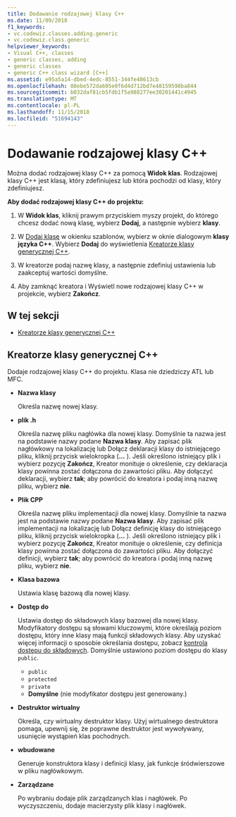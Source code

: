 ```yaml
---
title: Dodawanie rodzajowej klasy C++
ms.date: 11/09/2018
f1_keywords:
- vc.codewiz.classes.adding.generic
- vc.codewiz.class.generic
helpviewer_keywords:
- Visual C++, classes
- generic classes, adding
- generic classes
- generic C++ class wizard [C++]
ms.assetid: e95a5a14-dbed-4edc-8551-344fe48613cb
ms.openlocfilehash: 08ebe572da605e0f6d4d712bd7e48159598ba844
ms.sourcegitcommit: b032daf81cb5fdb1f5a988277ee30201441c4945
ms.translationtype: MT
ms.contentlocale: pl-PL
ms.lasthandoff: 11/15/2018
ms.locfileid: "51694143"
---
```

# <a name="add-a-generic-c-class"></a>Dodawanie rodzajowej klasy C++

Można dodać rodzajowej klasy C++ za pomocą **Widok klas**. Rodzajowej klasy C++ jest klasą, który zdefiniujesz lub która pochodzi od klasy, który zdefiniujesz.

**Aby dodać rodzajowej klasy C++ do projektu:**

1. W **Widok klas**, kliknij prawym przyciskiem myszy projekt, do którego chcesz dodać nową klasę, wybierz **Dodaj**, a następnie wybierz **klasy**.

1. W [Dodaj klasę](../ide/add-class-dialog-box.md) w okienku szablonów, wybierz w oknie dialogowym **klasy języka C++**. Wybierz **Dodaj** do wyświetlenia [Kreatorze klasy generycznej C++](#generic-c-class-wizard).

1. W kreatorze podaj nazwę klasy, a następnie zdefiniuj ustawienia lub zaakceptuj wartości domyślne.

1. Aby zamknąć kreatora i Wyświetl nowe rodzajowej klasy C++ w projekcie, wybierz **Zakończ**.

## <a name="in-this-section"></a>W tej sekcji

- [Kreatorze klasy generycznej C++](#generic-c-class-wizard)

## <a name="generic-c-class-wizard"></a>Kreatorze klasy generycznej C++

Dodaje rodzajowej klasy C++ do projektu. Klasa nie dziedziczy ATL lub MFC.

- **Nazwa klasy**

  Określa nazwę nowej klasy.

- **plik .h**

  Określa nazwę pliku nagłówka dla nowej klasy. Domyślnie ta nazwa jest na podstawie nazwy podane **Nazwa klasy**. Aby zapisać plik nagłówkowy na lokalizację lub Dołącz deklaracji klasy do istniejącego pliku, kliknij przycisk wielokropka (**...** ). Jeśli określono istniejący plik i wybierz pozycję **Zakończ**, Kreator monituje o określenie, czy deklaracja klasy powinna zostać dołączona do zawartości pliku. Aby dołączyć deklaracji, wybierz **tak**; aby powrócić do kreatora i podaj inną nazwę pliku, wybierz **nie**.

- **Plik CPP**

  Określa nazwę pliku implementacji dla nowej klasy. Domyślnie ta nazwa jest na podstawie nazwy podane **Nazwa klasy**. Aby zapisać plik implementacji na lokalizację lub Dołącz definicję klasy do istniejącego pliku, kliknij przycisk wielokropka (**...** ). Jeśli określono istniejący plik i wybierz pozycję **Zakończ**, Kreator monituje o określenie, czy definicja klasy powinna zostać dołączona do zawartości pliku. Aby dołączyć definicji, wybierz **tak**; aby powrócić do kreatora i podaj inną nazwę pliku, wybierz **nie**.

- **Klasa bazowa**

  Ustawia klasę bazową dla nowej klasy.

- **Dostęp do**

  Ustawia dostęp do składowych klasy bazowej dla nowej klasy. Modyfikatory dostępu są słowami kluczowymi, które określają poziom dostępu, który inne klasy mają funkcji składowych klasy. Aby uzyskać więcej informacji o sposobie określania dostępu, zobacz [kontrola dostępu do składowych](../cpp/member-access-control-cpp.md). Domyślnie ustawiono poziom dostępu do klasy `public`.

  - `public`
  - `protected`
  - `private`
  - **Domyślne** (nie modyfikator dostępu jest generowany.)

- **Destruktor wirtualny**

  Określa, czy wirtualny destruktor klasy. Użyj wirtualnego destruktora pomaga, upewnij się, że poprawne destruktor jest wywoływany, usunięcie wystąpień klas pochodnych.

- **wbudowane**

  Generuje konstruktora klasy i definicji klasy, jak funkcje śródwierszowe w pliku nagłówkowym.

- **Zarządzane**

  Po wybraniu dodaje plik zarządzanych klas i nagłówek. Po wyczyszczeniu, dodaje macierzysty plik klasy i nagłówek.
